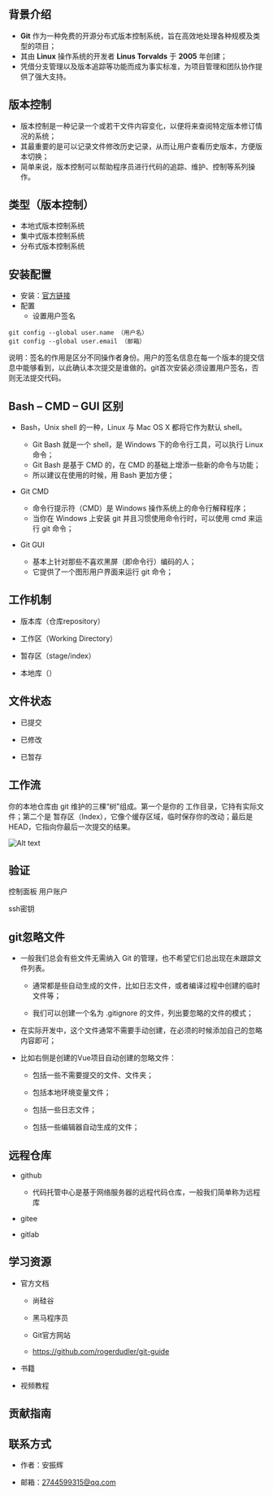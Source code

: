 ## 背景介绍

- **Git** 作为一种免费的开源分布式版本控制系统，旨在高效地处理各种规模及类型的项目；
- 其由 **Linux** 操作系统的开发者 **Linus Torvalds** 于 **2005** 年创建；
- 凭借分支管理以及版本追踪等功能而成为事实标准，为项目管理和团队协作提供了强大支持。

## 版本控制

- 版本控制是一种记录一个或若干文件内容变化，以便将来查阅特定版本修订情况的系统；
- 其最重要的是可以记录文件修改历史记录，从而让用户查看历史版本，方便版本切换；
- 简单来说，版本控制可以帮助程序员进行代码的追踪、维护、控制等系列操作。

## 类型（版本控制）

- 本地式版本控制系统
- 集中式版本控制系统
- 分布式版本控制系统

## 安装配置

- 安装：[官方链接](https://git-scm.com/)
- 配置
  - 设置用户签名

```shell
git config --global user.name （用户名）
git config --global user.email （邮箱）
```

说明：签名的作用是区分不同操作者身份。用户的签名信息在每一个版本的提交信息中能够看到，以此确认本次提交是谁做的。git首次安装必须设置用户签名，否则无法提交代码。

## Bash – CMD – GUI 区别

- Bash，Unix shell 的一种，Linux 与 Mac OS X 都将它作为默认 shell。
  - Git Bash 就是一个 shell，是 Windows 下的命令行工具，可以执行 Linux命令；
  - Git Bash 是基于 CMD 的，在 CMD 的基础上增添一些新的命令与功能；
  - 所以建议在使用的时候，用 Bash 更加方便；

- Git CMD
  - 命令行提示符（CMD）是 Windows 操作系统上的命令行解释程序；
  - 当你在 Windows 上安装 git 并且习惯使用命令行时，可以使用 cmd 来运行 git 命令；

- Git GUI
  - 基本上针对那些不喜欢黑屏（即命令行）编码的人；
  - 它提供了一个图形用户界面来运行 git 命令；

## 工作机制

- 版本库（仓库repository）

- 工作区（Working Directory）

- 暂存区（stage/index）

- 本地库（）

## 文件状态

- 已提交

- 已修改

- 已暂存

## 工作流

你的本地仓库由 git 维护的三棵“树”组成。第一个是你的 工作目录，它持有实际文件；第二个是 暂存区（Index），它像个缓存区域，临时保存你的改动；最后是 HEAD，它指向你最后一次提交的结果。

![Alt text](trees.png)



## 验证

控制面板   用户账户

ssh密钥

## git忽略文件

- 一般我们总会有些文件无需纳入 Git 的管理，也不希望它们总出现在未跟踪文件列表。

  - 通常都是些自动生成的文件，比如日志文件，或者编译过程中创建的临时文件等；

  - 我们可以创建一个名为 .gitignore 的文件，列出要忽略的文件的模式；

- 在实际开发中，这个文件通常不需要手动创建，在必须的时候添加自己的忽略内容即可；

- 比如右侧是创建的Vue项目自动创建的忽略文件：

  - 包括一些不需要提交的文件、文件夹；

  - 包括本地环境变量文件；

  - 包括一些日志文件；

  - 包括一些编辑器自动生成的文件；

## 远程仓库

- github

  - 代码托管中心是基于网络服务器的远程代码仓库，一般我们简单称为远程库

- gitee

- gitlab

## 学习资源

- 官方文档

  - 尚硅谷

  - 黑马程序员

  - Git官方网站

  - <https://github.com/rogerdudler/git-guide>

- 书籍

- 视频教程

## 贡献指南

## 联系方式

- 作者：安振辉

- 邮箱：<2744599315@qq.com>
